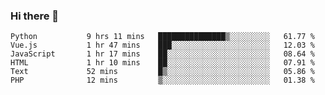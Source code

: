 ### Hi there 👋

<!--START_SECTION:waka-->

```text
Python           9 hrs 11 mins   ███████████████▒░░░░░░░░░   61.77 %
Vue.js           1 hr 47 mins    ███░░░░░░░░░░░░░░░░░░░░░░   12.03 %
JavaScript       1 hr 17 mins    ██░░░░░░░░░░░░░░░░░░░░░░░   08.64 %
HTML             1 hr 10 mins    ██░░░░░░░░░░░░░░░░░░░░░░░   07.91 %
Text             52 mins         █▒░░░░░░░░░░░░░░░░░░░░░░░   05.86 %
PHP              12 mins         ▒░░░░░░░░░░░░░░░░░░░░░░░░   01.38 %
```

<!--END_SECTION:waka-->

<!--
**Jonas-VanHaeken/Jonas-VanHaeken** is a ✨ _special_ ✨ repository because its `README.md` (this file) appears on your GitHub profile.

Here are some ideas to get you started:

- 🔭 I’m currently working on ...
- 🌱 I’m currently learning ...
- 👯 I’m looking to collaborate on ...
- 🤔 I’m looking for help with ...
- 💬 Ask me about ...
- 📫 How to reach me: ...
- 😄 Pronouns: ...
- ⚡ Fun fact: ...
-->
